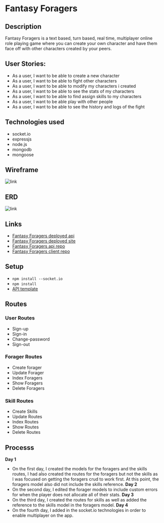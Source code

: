# Fantasy Foragers

## Description
Fantasy Foragers is a text based, turn based, real time, multiplayer online role playing game where you can create your own character and have them face off with other characters created by your peers.

## User Stories:
-   As a user, I want to be able to create a new character
-   As a user, I want to be able to fight other characters
-   As a user, I want to be able to modify my characters i created
-   As a user, I want to be able to see the stats of my characters
-   As a user, I want to be able to find assign skills to my characters
-   As a user, I want to be able play with other people
-   As a user, I want to be able to see the history and logs of the fight

## Technologies used
-   socket.io
-   expressjs
-   node.js
-   mongodb
-   mongoose

## Wireframe
![link](https://imgur.com/a/O4DZs88)
## ERD
![link](https://imgur.com/a/O4DZs88)

## Links
-   [Fantasy Foragers deployed api](https://sleepy-harbor-73832.herokuapp.com/)
-   [Fantasy Foragers deployed site](https://kurotsubasa.github.io/fantasy-foragers-client/#/)
-   [Fantasy Foragers api repo](https://github.com/kurotsubasa/fantasy-foragers-api)
-   [Fantasy Foragers client repo](https://github.com/kurotsubasa/fantasy-foragers-client)


## Setup
-   `npm install --socket.io`
-   `npm install`
-   [API template](https://git.generalassemb.ly/ga-wdi-boston/express-api-template)

## Routes

### User Routes
-   Sign-up
-   Sign-in
-   Change-password
-   Sign-out

### Forager Routes
-   Create forager
-   Update Forager
-   Index Foragers
-   Show Foragers
-   Delete Foragers

### Skill Routes
-   Create Skills
-   Update Routes
-   Index Routes
-   Show Routes
-   Delete Routes

## Processs
**Day 1**
-   On the first day, I created the models for the foragers and the skills routes, I had also created the routes for the foragers but not the skills as I was focused on getting the foragers crud to work first.  At this point, the foragers model also did not include the skills reference.
**Day 2**
-   On the second day, I edited the forager models to include custom errors for when the player does not allocate all of their stats.
**Day 3**
-   On the third day, I created the routes for skills as well as added the reference to the skills model in the foragers model.
**Day 4**
-   On the fourth day, I added in the socket.io technologies in order to enable multiplayer on the app.
